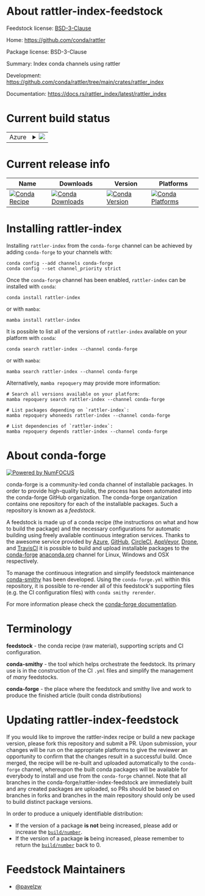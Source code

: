 About rattler-index-feedstock
=============================

Feedstock license: [BSD-3-Clause](https://github.com/conda-forge/rattler-index-feedstock/blob/main/LICENSE.txt)

Home: https://github.com/conda/rattler

Package license: BSD-3-Clause

Summary: Index conda channels using rattler

Development: https://github.com/conda/rattler/tree/main/crates/rattler_index

Documentation: https://docs.rs/rattler_index/latest/rattler_index

Current build status
====================


<table>
    
  <tr>
    <td>Azure</td>
    <td>
      <details>
        <summary>
          <a href="https://dev.azure.com/conda-forge/feedstock-builds/_build/latest?definitionId=24953&branchName=main">
            <img src="https://dev.azure.com/conda-forge/feedstock-builds/_apis/build/status/rattler-index-feedstock?branchName=main">
          </a>
        </summary>
        <table>
          <thead><tr><th>Variant</th><th>Status</th></tr></thead>
          <tbody><tr>
              <td>linux_64</td>
              <td>
                <a href="https://dev.azure.com/conda-forge/feedstock-builds/_build/latest?definitionId=24953&branchName=main">
                  <img src="https://dev.azure.com/conda-forge/feedstock-builds/_apis/build/status/rattler-index-feedstock?branchName=main&jobName=linux&configuration=linux%20linux_64_" alt="variant">
                </a>
              </td>
            </tr><tr>
              <td>osx_64</td>
              <td>
                <a href="https://dev.azure.com/conda-forge/feedstock-builds/_build/latest?definitionId=24953&branchName=main">
                  <img src="https://dev.azure.com/conda-forge/feedstock-builds/_apis/build/status/rattler-index-feedstock?branchName=main&jobName=osx&configuration=osx%20osx_64_" alt="variant">
                </a>
              </td>
            </tr><tr>
              <td>win_64</td>
              <td>
                <a href="https://dev.azure.com/conda-forge/feedstock-builds/_build/latest?definitionId=24953&branchName=main">
                  <img src="https://dev.azure.com/conda-forge/feedstock-builds/_apis/build/status/rattler-index-feedstock?branchName=main&jobName=win&configuration=win%20win_64_" alt="variant">
                </a>
              </td>
            </tr>
          </tbody>
        </table>
      </details>
    </td>
  </tr>
</table>

Current release info
====================

| Name | Downloads | Version | Platforms |
| --- | --- | --- | --- |
| [![Conda Recipe](https://img.shields.io/badge/recipe-rattler--index-green.svg)](https://anaconda.org/conda-forge/rattler-index) | [![Conda Downloads](https://img.shields.io/conda/dn/conda-forge/rattler-index.svg)](https://anaconda.org/conda-forge/rattler-index) | [![Conda Version](https://img.shields.io/conda/vn/conda-forge/rattler-index.svg)](https://anaconda.org/conda-forge/rattler-index) | [![Conda Platforms](https://img.shields.io/conda/pn/conda-forge/rattler-index.svg)](https://anaconda.org/conda-forge/rattler-index) |

Installing rattler-index
========================

Installing `rattler-index` from the `conda-forge` channel can be achieved by adding `conda-forge` to your channels with:

```
conda config --add channels conda-forge
conda config --set channel_priority strict
```

Once the `conda-forge` channel has been enabled, `rattler-index` can be installed with `conda`:

```
conda install rattler-index
```

or with `mamba`:

```
mamba install rattler-index
```

It is possible to list all of the versions of `rattler-index` available on your platform with `conda`:

```
conda search rattler-index --channel conda-forge
```

or with `mamba`:

```
mamba search rattler-index --channel conda-forge
```

Alternatively, `mamba repoquery` may provide more information:

```
# Search all versions available on your platform:
mamba repoquery search rattler-index --channel conda-forge

# List packages depending on `rattler-index`:
mamba repoquery whoneeds rattler-index --channel conda-forge

# List dependencies of `rattler-index`:
mamba repoquery depends rattler-index --channel conda-forge
```


About conda-forge
=================

[![Powered by
NumFOCUS](https://img.shields.io/badge/powered%20by-NumFOCUS-orange.svg?style=flat&colorA=E1523D&colorB=007D8A)](https://numfocus.org)

conda-forge is a community-led conda channel of installable packages.
In order to provide high-quality builds, the process has been automated into the
conda-forge GitHub organization. The conda-forge organization contains one repository
for each of the installable packages. Such a repository is known as a *feedstock*.

A feedstock is made up of a conda recipe (the instructions on what and how to build
the package) and the necessary configurations for automatic building using freely
available continuous integration services. Thanks to the awesome service provided by
[Azure](https://azure.microsoft.com/en-us/services/devops/), [GitHub](https://github.com/),
[CircleCI](https://circleci.com/), [AppVeyor](https://www.appveyor.com/),
[Drone](https://cloud.drone.io/welcome), and [TravisCI](https://travis-ci.com/)
it is possible to build and upload installable packages to the
[conda-forge](https://anaconda.org/conda-forge) [anaconda.org](https://anaconda.org/)
channel for Linux, Windows and OSX respectively.

To manage the continuous integration and simplify feedstock maintenance
[conda-smithy](https://github.com/conda-forge/conda-smithy) has been developed.
Using the ``conda-forge.yml`` within this repository, it is possible to re-render all of
this feedstock's supporting files (e.g. the CI configuration files) with ``conda smithy rerender``.

For more information please check the [conda-forge documentation](https://conda-forge.org/docs/).

Terminology
===========

**feedstock** - the conda recipe (raw material), supporting scripts and CI configuration.

**conda-smithy** - the tool which helps orchestrate the feedstock.
                   Its primary use is in the construction of the CI ``.yml`` files
                   and simplify the management of *many* feedstocks.

**conda-forge** - the place where the feedstock and smithy live and work to
                  produce the finished article (built conda distributions)


Updating rattler-index-feedstock
================================

If you would like to improve the rattler-index recipe or build a new
package version, please fork this repository and submit a PR. Upon submission,
your changes will be run on the appropriate platforms to give the reviewer an
opportunity to confirm that the changes result in a successful build. Once
merged, the recipe will be re-built and uploaded automatically to the
`conda-forge` channel, whereupon the built conda packages will be available for
everybody to install and use from the `conda-forge` channel.
Note that all branches in the conda-forge/rattler-index-feedstock are
immediately built and any created packages are uploaded, so PRs should be based
on branches in forks and branches in the main repository should only be used to
build distinct package versions.

In order to produce a uniquely identifiable distribution:
 * If the version of a package **is not** being increased, please add or increase
   the [``build/number``](https://docs.conda.io/projects/conda-build/en/latest/resources/define-metadata.html#build-number-and-string).
 * If the version of a package **is** being increased, please remember to return
   the [``build/number``](https://docs.conda.io/projects/conda-build/en/latest/resources/define-metadata.html#build-number-and-string)
   back to 0.

Feedstock Maintainers
=====================

* [@pavelzw](https://github.com/pavelzw/)

